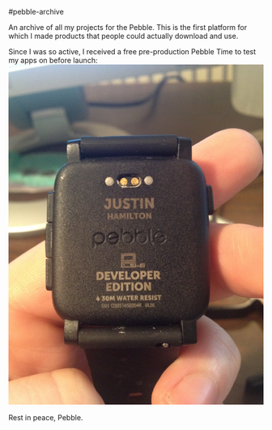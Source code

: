 #pebble-archive

An archive of all my projects for the Pebble. This is the first platform for which I made products that people could actually download and use. 

Since I was so active, I received a free pre-production Pebble Time to test my apps on before launch:
![alt text](preprodtime.jpeg "pre-production pebble time")

Rest in peace, Pebble.